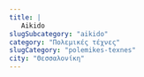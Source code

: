 ```yaml
---
title: |
   Aikido
slugSubcategory: "aikido"
category: "Πολεμικές τέχνες"
slugCategory: "polemikes-texnes"
city: "Θεσσαλονίκη"
---
```


